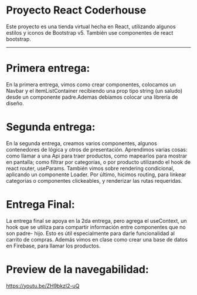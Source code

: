 # Proyecto React Coderhouse

Este proyecto es una tienda virtual hecha en React, utilizando algunos estilos y iconos de Bootstrap v5. También use componentes de react bootstrap.

-------------------------------------------------------------------------------------------------------------------------------------------------------------------------------------

# Primera entrega:

En la primera entrega, vimos como crear componentes, colocamos un Navbar y el itemListContainer recibiendo una prop tipo string (un saludo) desde un componente padre.Ademas debíamos colocar una librería de diseño.


# Segunda entrega:

En la segunda entrega, creamos varios componentes, algunos contenedores de lógica y otros de presentación. Aprendimos varias cosas: como llamar a una Api para traer productos, como mapearlos para mostrar en pantalla; como filtrar por categorías, o por producto utilizando el hook de react router, useParams. También vimos sobre rendering condicional, aplicando un componente Loader. Por último, hicimos routing, para linkear categorias o componentes clickeables, y renderizar las rutas requeridas.

# Entrega Final:

La entrega final se apoya en la 2da entrega, pero agrega el useContext, un hook que se utiliza para compartir información entre componentes que no son padre- hijo. Esto es útil especialmente para darle funcionalidad al carrito de compras.
Además vimos en clase como crear una base de datos en Firebase, para llamar los productos. 


# Preview de la navegabilidad:

https://youtu.be/ZH9bkzl2-uQ